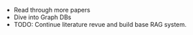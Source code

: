 - Read through more papers
- Dive into Graph DBs
- TODO: Continue literature revue and build base RAG system.